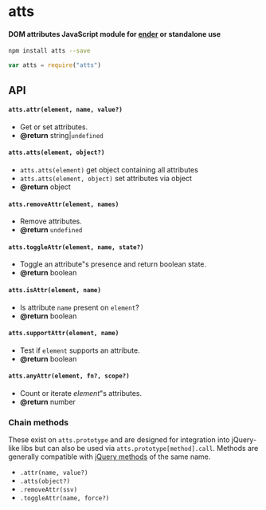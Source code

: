 # atts
#### DOM attributes JavaScript module for [ender](https://github.com/ender-js) or standalone use

```sh
npm install atts --save
```

```js
var atts = require("atts")
```

## API

#### `atts.attr(element, name, value?)`
- Get or set attributes.
- <b>@return</b> string|`undefined`

#### `atts.atts(element, object?)`
- `atts.atts(element)` get object containing all attributes
- `atts.atts(element, object)` set attributes via object
- <b>@return</b> object

#### `atts.removeAttr(element, names)`
- Remove attributes.
- <b>@return</b> `undefined`

#### `atts.toggleAttr(element, name, state?)`
- Toggle an attribute"s presence and return boolean state.
- <b>@return</b> boolean

#### `atts.isAttr(element, name)`
- Is attribute `name` present on `element`?
- <div><b>@return</b> boolean</div>

#### `atts.supportAttr(element, name)`
- Test if `element` supports an attribute.
- <b>@return</b> boolean

#### `atts.anyAttr(element, fn?, scope?)`
- Count or iterate <var>element</var>"s attributes.
- <b>@return</b> number

### Chain methods
These exist on `atts.prototype` and are designed for integration into jQuery-like libs but can also be used via `atts.prototype[method].call`. Methods are generally compatible with [jQuery methods](http://api.jquery.com/category/manipulation/general-attributes/) of the same name.

- `.attr(name, value?)`
- `.atts(object?)`
- `.removeAttr(ssv)`
- `.toggleAttr(name, force?)`
